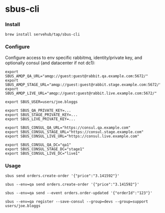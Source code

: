 # sbus-cli


### Install

```
brew install servehub/tap/sbus-cli
```

### Configure

Configure access to env specific rabbitmq, identity/private key, and optionally consul (and datacenter if not dc1):

```shell script
export SBUS_AMQP_QA_URL="amqp://guest:guest@rabbit.qa.example.com:5672/"
export SBUS_AMQP_STAGE_URL="amqp://guest:guest@rabbit.stage.example.com:5672/"
export SBUS_AMQP_LIVE_URL="amqp://guest:guest@rabbit.live.example.com:5672/"

export SBUS_USER=users/joe.bloggs  

export SBUS_QA_PRIVATE_KEY=... 
export SBUS_STAGE_PRIVATE_KEY=... 
export SBUS_LIVE_PRIVATE_KEY=... 

export SBUS_CONSUL_QA_URL="https://consul.qa.example.com" 
export SBUS_CONSUL_STAGE_URL="https://consul.stage.example.com" 
export SBUS_CONSUL_LIVE_URL="https://consul.live.example.com" 

export SBUS_CONSUL_QA_DC="qa1" 
export SBUS_CONSUL_STAGE_DC="stage1" 
export SBUS_CONSUL_LIVE_DC="live1" 
```

### Usage

```shell script
sbus send orders.create-order '{"price":"3.141592"}'
```

```shell script
sbus --env=qa send orders.create-order '{"price":"3.141592"}'
```

```shell script
sbus --env=qa send --event orders.order-updated '{"orderId":"123"}'
```

```shell script
sbus --env=qa register --save-consul --group=devs --group=support users/joe.bloggs
```
